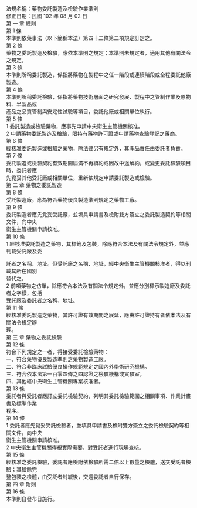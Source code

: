 法規名稱：藥物委託製造及檢驗作業準則  
修正日期：民國 102 年 08 月 02 日  
第 一 章 總則  
第 1 條  
本準則依藥事法（以下簡稱本法）第四十二條第二項規定訂定之。  
第 2 條  
藥物之委託製造及檢驗，應依本準則之規定；本準則未規定者，適用其他有關法令之規定。  
第 3 條  
本準則所稱委託製造，係指將藥物在製程中之任一階段或連續階段或全程委託他廠製造。  
第 4 條  
本準則所稱委託檢驗，係指將藥物技術層面之研究發展、製程中之管制作業及原物料、半製品或  
產品之品質管制與安定性試驗等項目，委託他廠或相關單位執行。  
第 5 條  
1 委託製造或檢驗藥物，應事先申請中央衛生主管機關核准。  
2 申請藥物委託製造及檢驗，限持有藥物許可證或申請藥物查驗登記之藥商。  
第 6 條  
經核准委託製造或檢驗之藥物，除法律另有規定外，其產品責任由委託者負責。  
第 7 條  
委託製造或檢驗契約有效期間屆滿不再續約或因故中途解約，或變更委託檢驗項目時，委託者應  
先覓妥其他受託廠或相關單位，重新依規定申請委託製造或檢驗。  
第 二 章 藥物之委託製造  
第 8 條  
受託製造廠，應為符合藥物優良製造準則規定之藥物工廠。  
第 9 條  
委託製造者應先覓妥受託廠，並填具申請書及檢附雙方簽立之委託製造契約等相關文件，向中央  
衛生主管機關申請核准。  
第 10 條  
1 經核准委託製造之藥物，其標籤及包裝，除應符合本法及有關法令規定外，並應刊載受託廠及委  


託者之名稱、地址。但受託廠之名稱、地址，經中央衛生主管機關核准者，得以刊載其所在國別  
替代之。  
2 前項藥物之仿單，除應符合本法及有關法令規定外，並應分別標示製造廠及委託者之字樣，包括  
受託廠及委託者之名稱、地址。  
第 11 條  
經核准委託製造之藥物，其許可證有效期間之展延，應由許可證持有者依本法及有關法令規定辦  
理。  
第 三 章 藥物之委託檢驗  
第 12 條  
符合下列規定之一者，得接受委託檢驗藥物：  
一、符合藥物優良製造準則之藥物製造工廠。  
二、符合非臨床試驗優良操作規範規定之國內外學術研究機構。  
三、符合依本法第一百零四條之四認證之檢驗機構或實驗室。  
四、其他經中央衛生主管機關專案核准者。  
第 13 條  
委託者與受託者應訂立委託檢驗契約，列明其委託檢驗範圍之相關事項、作業計畫書及標準作業  
程序。  
第 14 條  
1 委託者應先覓妥受託檢驗者，並填具申請書及檢附雙方簽立之委託檢驗契約等相關文件，向中央  
衛生主管機關申請核准。  
2 中央衛生主管機關得視實際需要，對受託者進行現場查核。  
第 15 條  
經核准之委託檢驗，委託者應檢附依檢驗所需二倍以上數量之檢體，送交受託者檢驗；其驗餘完  
整包裝之檢體，由受託者封緘後，交還委託者自行保存。  
第 四 章 附則  
第 16 條  
本準則自發布日施行。  


